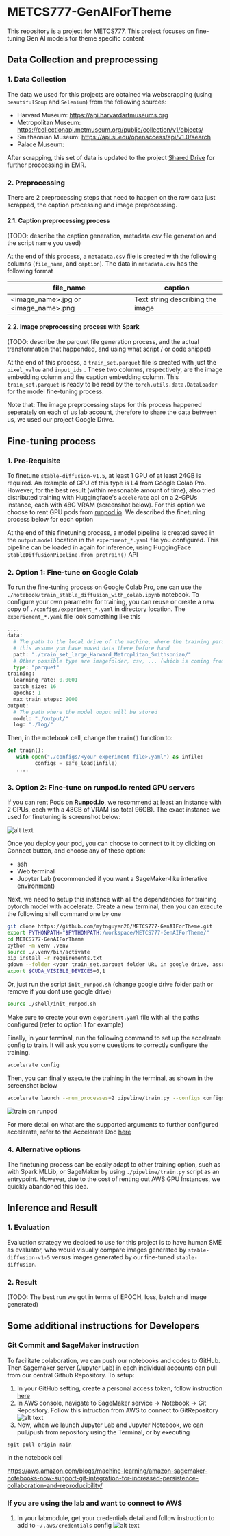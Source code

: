 # METCS777-GenAIForTheme
This repository is a project for METCS777. This project focuses on fine-tuning Gen AI models for theme specific content

## Data Collection and preprocessing
### 1. Data Collection
The data we used for this projects are obtained via webscrapping (using `beautifulSoup` and `Selenium`) from the following sources:
- Harvard Museum: https://api.harvardartmuseums.org
- Metropolitan Museum: https://collectionapi.metmuseum.org/public/collection/v1/objects/
- Smithsonian Museum: https://api.si.edu/openaccess/api/v1.0/search
- Palace Museum:

After scrapping, this set of data is updated to the project [Shared Drive](https://drive.google.com/drive/folders/1J70ptj8vnAED8X9K9nGmTsjAirwJY0xR?usp=sharing) for further proccessing in EMR.

### 2. Preprocessing
There are 2 preprocessing steps that need to happen on the raw data just scrapped, the caption processing and image preprocessing.

#### 2.1. Caption preprocessing process

(TODO: describe the caption generation, metadata.csv file generation and the script name you used)

At the end of this process, a `metadata.csv` file is created with the following columns (`file_name`, and `caption`). The data in `metadata.csv` has the following format

| file_name | caption |
|--|--|
| <image_name>.jpg or <image_name>.png | Text string describing the image |

#### 2.2. Image preprocessing process with Spark

(TODO: describe the parquet file generation process, and the actual transformation that happended, and using what script / or code snippet)

At the end of this process, a `train_set.parquet` file is created with just the `pixel_value` <Type Torch.Tensor> and `input_ids` <Type Torch.Tensor>. These two columns, respectively, are the image embedding column and the caption embedding column. This `train_set.parquet` is ready to be read by the `torch.utils.data.DataLoader` for the model fine-tuning process.


Note that: The image preprocessing steps for this process happened seperately on each of us lab account, therefore to share the data between us, we used our project Google Drive.

## Fine-tuning process
### 1. Pre-Requisite
To finetune `stable-diffusion-v1.5`, at least 1 GPU of at least 24GB is required. An example of GPU of this type is L4 from Google Colab Pro. However, for the best result (within reasonable amount of time), also tried distributed training with Huggingface's `accelerate` api on a 2-GPUs instance, each with 48G VRAM (screenshot below). For this option we choose to rent GPU pods from [runpod.io](https://www.runpod.io/). We described the finetuning process below for each option

At the end of this finetuning process, a model pipeline is created saved in the `output`.`model` location in the `experiment_*.yaml` file you configured. This pipeline can be loaded in again for inference, using HuggingFace `StableDiffusionPipeline.from_pretrain()` API

### 2. Option 1: Fine-tune on Google Colab

To run the fine-tuning process on Google Colab Pro, one can use the `./notebook/train_stable_diffusion_with_colab.ipynb` notebook. To configure your own parameter for training, you can reuse or create a new copy of `./configs/experiment_*.yaml` in directory location. The `experiement_*.yaml` file look something like this

```python
....
data:
  # The path to the local drive of the machine, where the training parquet files are stored
  # this assume you have moved data there before hand
  path: "./train_set_large_Harward_Metroplitan_Smithsonian/"
  # Other possible type are imagefolder, csv, ... (which is coming from huggingface load_dataset())
  type: "parquet"
training:
  learning_rate: 0.0001
  batch_size: 16
  epochs: 1
  max_train_steps: 2000
output:
  # The path where the model ouput will be stored
  model: "./output/"
  log: "./log/"
```

Then, in the notebook cell, change the `train()` function to:

```python
def train():
   with open("./configs/<your experiment file>.yaml") as infile:
         configs = safe_load(infile)
   .... 
```

### 3. Option 2: Fine-tune on runpod.io rented GPU servers
If you can rent Pods on **Runpod.io**, we recommend at least an instance with 2 GPUs, each with a 48GB of VRAM (so total 96GB). The exact instance we used for finetuning is screenshot below:

![alt text](./images/runpod.png)

Once you deploy your pod, you can choose to connect to it by clicking on Connect button, and choose any of these option:
- ssh
- Web terminal
- Jupyter Lab (recommended if you want a SageMaker-like interative environment)

Next, we need to setup this instance with all the dependencies for training pytorch model with accelerate. Create a new terminal, then you can execute the following shell command one by one

```bash
git clone https://github.com/mytnguyen26/METCS777-GenAIForTheme.git
export PYTHONPATH="$PYTHONPATH:/workspace/METCS777-GenAIForTheme/"
cd METCS777-GenAIForTheme
python -m venv .venv
source ./.venv/bin/activate
pip install -r requirements.txt
gdown --folder <your train_set.parquet folder URL in google drive, assume that folder is available to the public>
export $CUDA_VISIBLE_DEVICES=0,1
```

Or, just run the script `init_runpod.sh` (change google drive folder path or remove if you dont use google drive)

```bash
source ./shell/init_runpod.sh
```

Make sure to create your own `experiment.yaml` file with all the paths configured (refer to option 1 for example)

Finally, in your terminal, run the following command to set up the accelerate config to train. It will ask you some questions to correctly configure the training.

```bash
accelerate config
```
Then, you can finally execute the training in the terminal, as shown in the screenshot below

```bash
accelerate launch --num_processes=2 pipeline/train.py --configs configs/experiment_3.yaml
```

![train on runpod](./images/train_on_runpod.png)

For more detail on what are the supported arguments to further configured accelerate, refer to the Accelerate Doc [here](https://huggingface.co/docs/accelerate/basic_tutorials/launch)

### 4. Alternative options
The finetuning process can be easily adapt to other training option, such as with Spark MLLib, or SageMaker by using `./pipeline/train.py` script as an entrypoint. However, due to the cost of renting out AWS GPU Instances, we quickly abandoned this idea.


## Inference and Result
### 1. Evaluation
Evaluation strategy we decided to use for this project is to have human SME as evaluator, who would visually compare images generated by `stable-diffusion-v1-5` versus images generated by our fine-tuned `stable-diffusion`.

### 2. Result

(TODO: The best run we got in terms of EPOCH, loss, batch and image generated)


## Some additional instructions for Developers

### Git Commit and SageMaker instruction

To facilitate colaboration, we can push our notebooks and codes to GitHub. Then Sagemaker server (Jupyter Lab) in each individual accounts can pull from our central Github Repository. To setup:

1. In your GitHub setting, create a personal access token, follow instruction [here](https://docs.github.com/en/authentication/keeping-your-account-and-data-secure/managing-your-personal-access-tokens)
2. In AWS console, navigate to SageMaker service -> Notebook -> Git Repository. Follow this intruction from AWS to connect to GitRepository
![alt text](/images/sagemaker.png)
3. Now, when we launch Jupyter Lab and Jupyter Notebook, we can pull/push from repository using the Terminal, or by executing
```
!git pull origin main
```
in the notebook cell

https://aws.amazon.com/blogs/machine-learning/amazon-sagemaker-notebooks-now-support-git-integration-for-increased-persistence-collaboration-and-reproducibility/

### If you are using the lab and want to connect to AWS
1. In your labmodule, get your credentials detail and follow instruction to add to `~/.aws/credentials` config
![alt text](./images/image.png)
